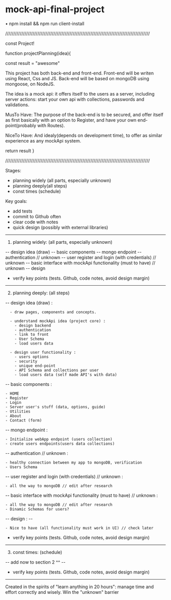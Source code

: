 # mock-api-final-project

• npm install  &&  npm run client-install


//////////////////////////////////////////////////////////////////////////////////////////

const Project!

function projectPlanning(idea){
  
  const result = "awesome"

This project has both back-end and front-end. 
Front-end will be writen using React, Css and JS.
Back-end will be based on mongoDB using mongoose, on NodeJS.

The idea is a mock api: it offers itself to the users as a server, including server actions: 
start your own api with collections, passwords and validations.

MusTo Have:
The purpose of the back-end is to be secured, and offer itself as first basically with an option to Register, and have your own end-point(probably with Routes).

NiceTo Have:
And idealy(depends on development time), to offer as similar experience as any mockApi system.

  return result
}

//////////////////////////////////////////////////////////////////////////////////////////


Stages:
- planning widely (all parts, especially unknown)
- planning deeply(all steps)
- const times (schedule)

Key goals:
- add tests
- commit to Github often
- clear code with notes
- quick design (possibly with external libraries)

------------------------------------

1. planning widely: (all parts, especially unknown)

-- design idea (draw)
-- basic components
-- mongo endpoint
-- authentication // unknown
-- user register and login (with credentials) // unknown
-- basic interface with mockApi functionality (must to have) // unknown
-- design

* verify key points (tests. Github, code notes, avoid design margin)

------------------------------------

2. planning deeply: (all steps)

-- design idea (draw) :

      - draw pages, components and concepts.

      - understand mockApi idea (project core) :
        - design backend
        - authentication
        - link to front
        - User Schema
        - load users data

      - design user functionality :
        - users options
        - security
        - unique end-point
        - API Schema and collections per user
        - load users data (self made API's with data)

-- basic components :

    - HOME
    - Register
    - Login
    - Server user's stuff (data, options, guide)
    - Utilities
    - About
    - Contact (form)

-- mongo endpoint :

    - Initialize webApp endpoint (users collection)
    - create users endpoints(users data collections)

-- authentication // unknown :

    - healthy connection between my app to mongoDB, verification 
    - Users Schema

-- user register and login (with credentials) // unknown :

    - all the way to mongoDB // edit after research

-- basic interface with mockApi functionality (must to have) // unknown :

    - all the way to mongoDB // edit after research
    - Dinamic Schemas for users?

-- design : --

    - Nice to have (all functionality must work in UI) // check later

* verify key points (tests. Github, code notes, avoid design margin)

------------------------------------

3. const times: (schedule)

-- add now to section 2 ^^ --

* verify key points (tests. Github, code notes, avoid design margin)

------------------------------------

Created in the spirits of "learn anything in 20 hours": manage time and effort correctly and wisely. Win the "unknown" barrier
